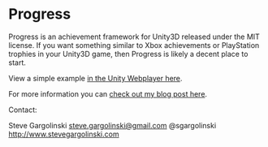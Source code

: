 Progress
========

Progress is an achievement framework for Unity3D released under the MIT license. If you want something similar to Xbox achievements or PlayStation trophies in your Unity3D game, then Progress is likely a decent place to start.

View a simple example [in the Unity Webplayer here](http://www.stevegargolinski.com/projectfiles/Progress/WebPlayer.html).

For more information you can [check out my blog post here](http://www.stevegargolinski.com/progress-a-free-achievement-framework-for-unity/).

Contact:

Steve Gargolinski
steve.gargolinski@gmail.com
@sgargolinski
http://www.stevegargolinski.com
